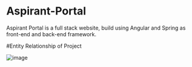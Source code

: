 # Aspirant-Portal
Aspirant Portal is a full stack website, build using Angular and Spring as front-end and back-end framework.


#Entity Relationship of Project

![image](https://user-images.githubusercontent.com/70085321/196763448-ffbdeb36-763f-436a-83ae-5517966c9ea6.png)
